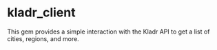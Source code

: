# kladr_client

This gem provides a simple interaction with the Kladr API to get a list of cities, regions, and more.


